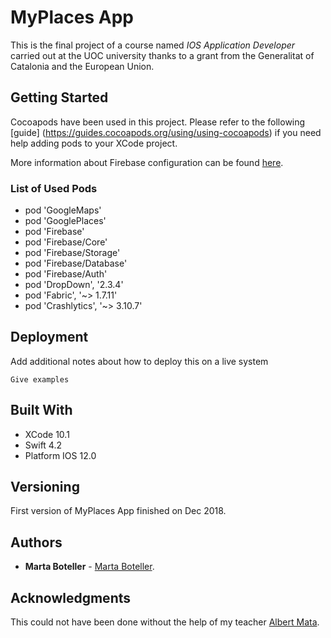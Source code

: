 
# MyPlaces App

This is the final project of a course named <i>IOS Application Developer</i> carried out at the UOC university thanks to a 
grant from the Generalitat of Catalonia and the European Union.


## Getting Started

Cocoapods have been used in this project. Please refer to the following [guide] (https://guides.cocoapods.org/using/using-cocoapods)
if you need help adding pods to your XCode project.

More information about Firebase configuration can be found [here](https://firebase.google.com/docs/ios/setup).

### List of Used Pods

* pod 'GoogleMaps'
* pod 'GooglePlaces'
* pod 'Firebase'
* pod 'Firebase/Core'
* pod 'Firebase/Storage'
* pod 'Firebase/Database'
* pod 'Firebase/Auth'
* pod 'DropDown', '2.3.4'
* pod 'Fabric', '~> 1.7.11'
* pod 'Crashlytics', '~> 3.10.7'




## Deployment

Add additional notes about how to deploy this on a live system

```
Give examples
```


## Built With

* XCode 10.1
* Swift 4.2
* Platform IOS 12.0

## Versioning

First version of MyPlaces App finished on Dec 2018.

## Authors

* **Marta Boteller** - [Marta Boteller](https://github.com/martaboteller).


## Acknowledgments

This could not have been done without the help of my teacher [Albert Mata](https://github.com/almata/).


